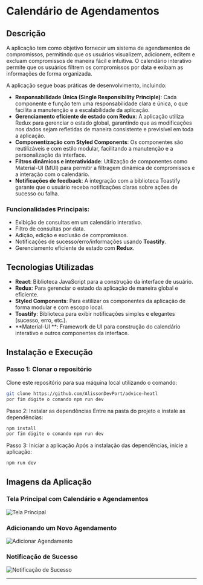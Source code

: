 # **Calendário de Agendamentos**

## **Descrição**

A aplicação tem como objetivo fornecer um sistema de agendamentos de compromissos, permitindo que os usuários visualizem, adicionem, editem e excluam compromissos de maneira fácil e intuitiva. O calendário interativo permite que os usuários filtrem os compromissos por data e exibam as informações de forma organizada.

A aplicação segue boas práticas de desenvolvimento, incluindo:

- **Responsabilidade Única (Single Responsibility Principle)**: Cada componente e função tem uma responsabilidade clara e única, o que facilita a manutenção e a escalabilidade da aplicação.
- **Gerenciamento eficiente de estado com Redux**: A aplicação utiliza Redux para gerenciar o estado global, garantindo que as modificações nos dados sejam refletidas de maneira consistente e previsível em toda a aplicação.
- **Componentização com Styled Components**: Os componentes são reutilizáveis e com estilo modular, facilitando a manutenção e a personalização da interface.
- **Filtros dinâmicos e interatividade**: Utilização de componentes como Material-UI (MUI) para permitir a filtragem dinâmica de compromissos e a interação com o calendário.
- **Notificações de feedback**: A integração com a biblioteca Toastify garante que o usuário receba notificações claras sobre ações de sucesso ou falha.

### **Funcionalidades Principais:**
- Exibição de consultas em um calendário interativo.
- Filtro de consultas por data.
- Adição, edição e exclusão de compromissos.
- Notificações de sucesso/erro/informações usando **Toastify**.
- Gerenciamento eficiente de estado com **Redux**.

## **Tecnologias Utilizadas**

- **React**: Biblioteca JavaScript para a construção da interface de usuário.
- **Redux**: Para gerenciar o estado da aplicação de maneira global e eficiente.
- **Styled Components**: Para estilizar os componentes da aplicação de forma modular e com escopo local.
- **Toastify**: Biblioteca para exibir notificações simples e elegantes (sucesso, erro, etc.).
- **Material-UI **: Framework de UI para construção do calendário interativo e outros componentes da interface.

## **Instalação e Execução**

### **Passo 1: Clonar o repositório**
Clone este repositório para sua máquina local utilizando o comando:

```bash
git clone https://github.com/AlissonDevPort/advice-heatl
por fim digite o comando npm run dev
```
Passo 2: Instalar as dependências
Entre na pasta do projeto e instale as dependências:

```bash
npm install
por fim digite o comando npm run dev
```
Passo 3: Iniciar a aplicação
Após a instalação das dependências, inicie a aplicação:

```bash
npm run dev
```


## **Imagens da Aplicação**

### Tela Principal com Calendário e Agendamentos
![Tela Principal](assets/home.png)

### Adicionando um Novo Agendamento
![Adicionar Agendamento](assets/modal-view.png)

### Notificação de Sucesso
![Notificação de Sucesso](assets/redux-view.png)

---